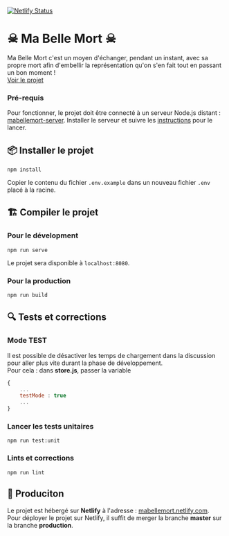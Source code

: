 [![Netlify Status](https://api.netlify.com/api/v1/badges/2327550e-3f43-473b-bb55-1a0858936ca5/deploy-status)](https://app.netlify.com/sites/mabellemort/deploys)

# ☠ Ma Belle Mort ☠

Ma Belle Mort c'est un moyen d'échanger, pendant un instant, avec sa propre mort 
afin d'embellir la représentation qu'on s'en fait tout en passant un bon moment !
<br>
[Voir le projet](https://mabellemort.netlify.com)

### Pré-requis
	
Pour fonctionner, le projet doit être connecté à un serveur Node.js distant : [mabellemort-server](https://github.com/robinsimonklein/mabellemort-server). 
Installer le serveur et suivre les [instructions](https://github.com/robinsimonklein/mabellemort-server#mabellemort-server) pour le lancer.

## :package: Installer le projet
```
npm install
```
Copier le contenu du fichier `.env.example` dans un nouveau fichier `.env` placé à la racine.

## :building_construction: Compiler le projet
### Pour le dévelopment
```
npm run serve
```

Le projet sera disponible à `localhost:8080`.

###  Pour la production
```
npm run build
```

## :mag: Tests et corrections
### Mode TEST

Il est possible de désactiver les temps de chargement dans la discussion pour aller plus vite durant la phase de développement.<br>
Pour cela : dans **store.js**, passer la variable 
```js 
{
    ...
    testMode : true
    ...
}
```

### Lancer les tests unitaires
```
npm run test:unit
```

### Lints et corrections
```
npm run lint
```

## :rocket: Produciton

Le projet est hébergé sur **Netlify** à l'adresse : [mabellemort.netlify.com](http://mabellemort.netlify.com).
<br>
Pour déployer le projet sur Netlify, il suffit de merger la branche **master** sur la branche **production**.

<br>
